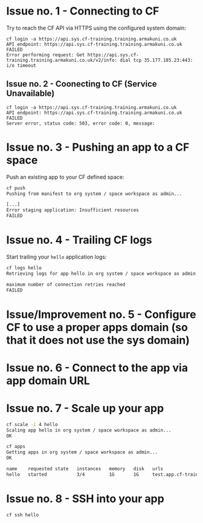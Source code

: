 # Issue no. 1 - Connecting to CF

Try to reach the CF API via HTTPS using the configured system domain:

```
cf login -a https://api.sys.cf-training.training.armakuni.co.uk
API endpoint: https://api.sys.cf-training.training.armakuni.co.uk
FAILED
Error performing request: Get https://api.sys.cf-training.training.armakuni.co.uk/v2/info: dial tcp 35.177.185.23:443: i/o timeout
```

## Issue no. 2 - Coonecting to CF (Service Unavailable)

```
cf login -a https://api.sys.cf-training.training.armakuni.co.uk
API endpoint: https://api.sys.cf-training.training.armakuni.co.uk
FAILED
Server error, status code: 503, error code: 0, message:
```

# Issue no. 3 - Pushing an app to a CF space

Push an existing app to your CF defined space:

```bash
cf push
Pushing from manifest to org system / space workspace as admin...

[...]
Error staging application: Insufficient resources
FAILED
```

# Issue no. 4 - Trailing CF logs

Start trailing your `hello` application logs:

```bash
cf logs hello
Retrieving logs for app hello in org system / space workspace as admin...

maximum number of connection retries reached
FAILED
```

# Issue/Improvement no. 5 - Configure CF to use a proper apps domain (so that it does not use the sys domain)

# Issue no. 6 - Connect to the app via app domain URL

# Issue no. 7 - Scale up your app

```bash
cf scale -i 4 hello
Scaling app hello in org system / space workspace as admin...
OK

cf apps
Getting apps in org system / space workspace as admin...
OK

name    requested state   instances   memory   disk   urls
hello   started           3/4         1G       1G     test.app.cf-training.training.armakuni.co.uk
```

# Issue no. 8 - SSH into your app

```bash
cf ssh hello
```